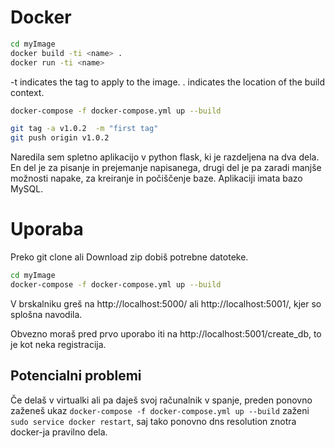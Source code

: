# Docker

```bash
cd myImage
docker build -ti <name> .
docker run -ti <name>
```
-t indicates the tag to apply to the image.
. indicates the location of the build context.

```bash
docker-compose -f docker-compose.yml up --build

git tag -a v1.0.2  -m "first tag"
git push origin v1.0.2
```

Naredila sem spletno aplikacijo v python flask, ki je razdeljena na dva dela. En del je za pisanje in prejemanje napisanega, drugi del je pa zaradi manjše možnosti napake, za kreiranje in počiščenje baze. Aplikaciji imata bazo MySQL.

# Uporaba
Preko git clone ali Download zip dobiš potrebne datoteke.

```bash
cd myImage
docker-compose -f docker-compose.yml up --build
```
V brskalniku greš na http://localhost:5000/ ali http://localhost:5001/, kjer so splošna navodila.

Obvezno moraš pred prvo uporabo iti na http://localhost:5001/create_db, to je kot neka registracija.

## Potencialni problemi

Če delaš v virtualki ali pa daješ svoj računalnik v spanje, preden ponovno zaženeš ukaz `docker-compose -f docker-compose.yml up --build` zaženi `sudo service docker restart`, saj tako ponovno dns resolution znotra docker-ja pravilno dela. 